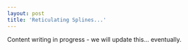 ```yaml
---
layout: post
title: 'Reticulating Splines...'
---
```


Content writing in progress - we will update this... eventually.
